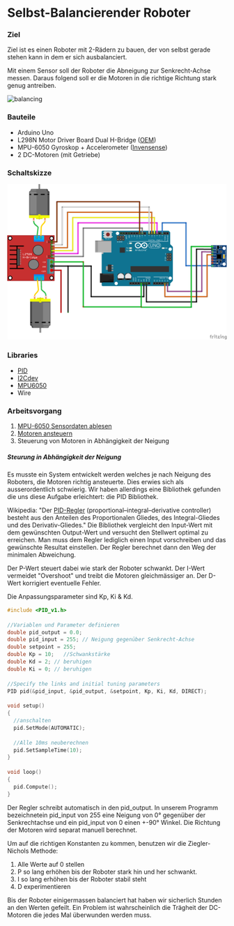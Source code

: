 # Selbst-Balancierender Roboter

### Ziel

Ziel ist es einen Roboter mit 2-Rädern zu bauen, der von selbst gerade stehen kann in dem er sich ausbalanciert.

Mit einem Sensor soll der Roboter die Abneigung zur Senkrecht-Achse messen. Daraus folgend soll er die Motoren in die richtige Richtung stark genug antreiben.

![balancing](https://cdn.instructables.com/ORIG/F5J/KNAF/HTNO6W4R/F5JKNAFHTNO6W4R.png)

### Bauteile

- Arduino Uno
- L298N Motor Driver Board Dual H-Bridge ([OEM](http://www.play-zone.ch/de/l298n-motor-driver-board-schrittmotor-treiber-modul-1550.html))
- MPU-6050 Gyroskop + Accelerometer ([Invensense](http://www.play-zone.ch/de/mpu-6050-accelerometer-gyro.html))
- 2 DC-Motoren (mit Getriebe)

### Schaltskizze

![Sketch](circuit-diagramms/Sketch.png)

### Libraries

- [PID](https://github.com/br3ttb/Arduino-PID-Library/)
- [I2Cdev](https://github.com/jrowberg/i2cdevlib)
- [MPU6050](https://github.com/jrowberg/i2cdevlib/tree/master/Arduino/MPU6050)
- Wire

### Arbeitsvorgang

1. [MPU-6050 Sensordaten ablesen](individual_test_files/mpu6050/MPU6050.md)
2. [Motoren ansteuern](individual_test_files/l298n/l298n.md)
3. Steuerung von Motoren in Abhängigkeit der Neigung

##### Steurung in Abhängigkeit der Neigung

Es musste ein System entwickelt werden welches je nach Neigung des Roboters, die Motoren richtig ansteuerte. Dies erwies sich als ausserordentlich schwierig.
Wir haben allerdings eine Bibliothek gefunden die uns diese Aufgabe erleichtert: die PID Bibliothek.

Wikipedia: "Der [PID-Regler](https://de.wikipedia.org/wiki/Regler#PID-Regler) (proportional–integral–derivative controller) besteht aus den Anteilen des Proportionalen Gliedes, des Integral-Gliedes und des Derivativ-Gliedes." Die Bibliothek vergleicht den Input-Wert mit dem gewünschten Output-Wert und versucht den Stellwert optimal zu erreichen.
Man muss dem Regler lediglich einen Input vorschreiben und das gewünschte Resultat einstellen. Der Regler berechnet dann den Weg der minimalen Abweichung.

Der P-Wert steuert dabei wie stark der Roboter schwankt. Der I-Wert vermeidet "Overshoot" und treibt die Motoren gleichmässiger an. Der D-Wert korrigiert eventuelle Fehler.

Die Anpassungsparameter sind Kp, Ki & Kd.

```c
#include <PID_v1.h>

//Variablen und Parameter definieren
double pid_output = 0.0;
double pid_input = 255; // Neigung gegenüber Senkrecht-Achse
double setpoint = 255;
double Kp = 10;   //Schwankstärke
double Kd = 2; // beruhigen
double Ki = 0; // beruhigen

//Specify the links and initial tuning parameters
PID pid(&pid_input, &pid_output, &setpoint, Kp, Ki, Kd, DIRECT);

void setup()
{
  //anschalten
  pid.SetMode(AUTOMATIC);
  
  //Alle 10ms neuberechnen
  pid.SetSampleTime(10);
}

void loop()
{
  pid.Compute();
}
```

Der Regler schreibt automatisch in den pid_output. In unserem Programm bezeichnetein pid_input von 255 eine Neigung von 0° gegenüber der Senkrechtachse und ein pid_input von 0 einen +-90° Winkel. Die Richtung der Motoren wird separat manuell berechnet.

Um auf die richtigen Konstanten zu kommen, benutzen wir die Ziegler-Nichols Methode:

1. Alle Werte auf 0 stellen
2. P so lang erhöhen bis der Roboter stark hin und her schwankt.
3. I so lang erhöhen bis der Roboter stabil steht
4. D experimentieren

Bis der Roboter einigermassen balanciert hat haben wir sicherlich Stunden an den Werten gefeilt.
Ein Problem ist wahrscheinlich die Trägheit der DC-Motoren die jedes Mal überwunden werden muss.
